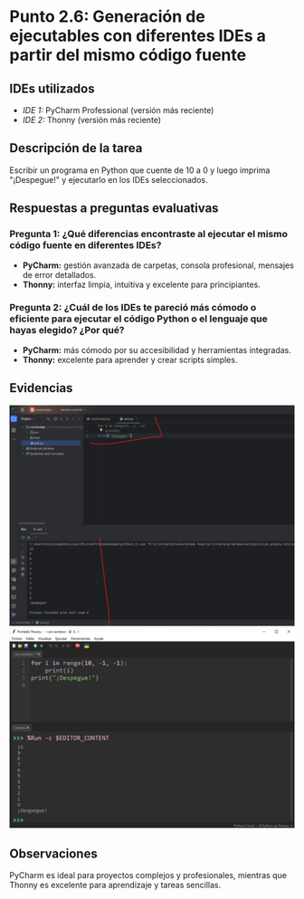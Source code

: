 # Punto 2.6: Generación de ejecutables con diferentes IDEs a partir del mismo código fuente

## IDEs utilizados
- *IDE 1:* PyCharm Professional (versión más reciente)  
- *IDE 2:* Thonny (versión más reciente)

## Descripción de la tarea
Escribir un programa en Python que cuente de 10 a 0 y luego imprima "¡Despegue!" y ejecutarlo en los IDEs seleccionados.

## Respuestas a preguntas evaluativas
### Pregunta 1: ¿Qué diferencias encontraste al ejecutar el mismo código fuente en diferentes IDEs?
- **PyCharm:** gestión avanzada de carpetas, consola profesional, mensajes de error detallados.  
- **Thonny:** interfaz limpia, intuitiva y excelente para principiantes.

### Pregunta 2: ¿Cuál de los IDEs te pareció más cómodo o eficiente para ejecutar el código Python o el lenguaje que hayas elegido? ¿Por qué?
- **PyCharm:** más cómodo por su accesibilidad y herramientas integradas.  
- **Thonny:** excelente para aprender y crear scripts simples.

## Evidencias
![Captura 1](../capturas/12.png)  
![Captura 2](../capturas/13.png)

## Observaciones
PyCharm es ideal para proyectos complejos y profesionales, mientras que Thonny es excelente para aprendizaje y tareas sencillas.
